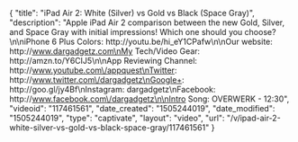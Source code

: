 {
    "title": "iPad Air 2: White (Silver) vs Gold vs Black (Space Gray)",
    "description": "Apple iPad Air 2 comparison between the new Gold, Silver, and Space Gray with initial impressions! Which one should you choose?\n\niPhone 6 Plus Colors: http:\/\/youtu.be\/hi_eY1CPafw\n\nOur website: http:\/\/www.dargadgetz.com\nMy Tech\/Video Gear: http:\/\/amzn.to\/Y6CIJ5\n\nApp Reviewing Channel: http:\/\/www.youtube.com\/appquest\nTwitter: http:\/\/www.twitter.com\/dargadgetz\nGoogle+: http:\/\/goo.gl\/jy4Bf\nInstagram: dargadgetz\nFacebook: http:\/\/www.facebook.com\/dargadgetz\n\nIntro Song: OVERWERK - 12:30",
    "videoid": "117461561",
    "date_created": "1505244019",
    "date_modified": "1505244019",
    "type": "captivate",
    "layout": "video",
    "url": "\/v\/ipad-air-2-white-silver-vs-gold-vs-black-space-gray\/117461561"
}